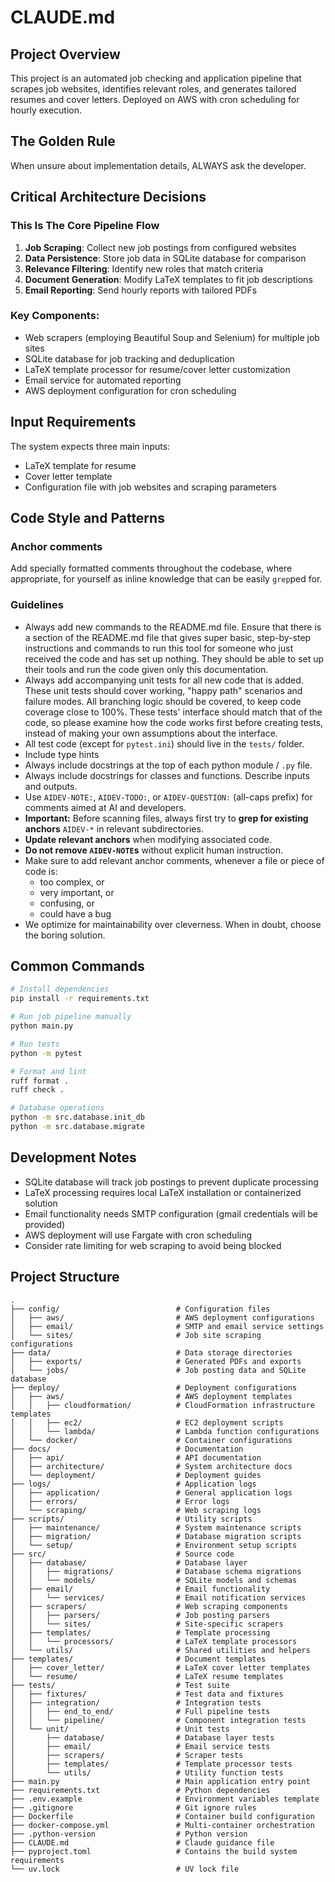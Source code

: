 # CLAUDE.md

## Project Overview

This project is an automated job checking and application pipeline that scrapes job websites, identifies relevant roles, and generates tailored resumes and cover letters. Deployed on AWS with cron scheduling for hourly execution.

## The Golden Rule

When unsure about implementation details, ALWAYS ask the developer.  

## Critical Architecture Decisions  

### This Is The Core Pipeline Flow

1. **Job Scraping**: Collect new job postings from configured websites
2. **Data Persistence**: Store job data in SQLite database for comparison
3. **Relevance Filtering**: Identify new roles that match criteria
4. **Document Generation**: Modify LaTeX templates to fit job descriptions
5. **Email Reporting**: Send hourly reports with tailored PDFs

### Key Components:
- Web scrapers (employing Beautiful Soup and Selenium) for multiple job sites
- SQLite database for job tracking and deduplication
- LaTeX template processor for resume/cover letter customization
- Email service for automated reporting
- AWS deployment configuration for cron scheduling


## Input Requirements

The system expects three main inputs:
- LaTeX template for resume
- Cover letter template
- Configuration file with job websites and scraping parameters

## Code Style and Patterns  

### Anchor comments  

Add specially formatted comments throughout the codebase, where appropriate, for yourself as inline knowledge that can be easily `grep`ped for.  

### Guidelines

- Always add new commands to the README.md file. Ensure that there is a section of the README.md file that gives super basic, step-by-step instructions and commands to run this tool for someone who just received the code and has set up nothing. They should be able to set up their tools and run the code given only this documentation.
- Always add accompanying unit tests for all new code that is added. These unit tests should cover working, "happy path" scenarios and failure modes. All branching logic should be covered, to keep code coverage close to 100%. These tests' interface should match that of the code, so please examine how the code works first before creating tests, instead of making your own assumptions about the interface. 
- All test code (except for `pytest.ini`) should live in the `tests/` folder. 
- Include type hints
- Always include docstrings at the top of each python module / `.py` file. 
- Always include docstrings for classes and functions. Describe inputs and outputs.
- Use `AIDEV-NOTE:`, `AIDEV-TODO:`, or `AIDEV-QUESTION:` (all-caps prefix) for comments aimed at AI and developers.  
- **Important:** Before scanning files, always first try to **grep for existing anchors** `AIDEV-*` in relevant subdirectories.  
- **Update relevant anchors** when modifying associated code.  
- **Do not remove `AIDEV-NOTE`s** without explicit human instruction.  
- Make sure to add relevant anchor comments, whenever a file or piece of code is:  
  * too complex, or  
  * very important, or  
  * confusing, or  
  * could have a bug  
- We optimize for maintainability over cleverness. When in doubt, choose the boring solution.  

## Common Commands

```bash
# Install dependencies
pip install -r requirements.txt

# Run job pipeline manually
python main.py

# Run tests
python -m pytest

# Format and lint
ruff format .
ruff check .

# Database operations
python -m src.database.init_db
python -m src.database.migrate
```

## Development Notes

- SQLite database will track job postings to prevent duplicate processing
- LaTeX processing requires local LaTeX installation or containerized solution
- Email functionality needs SMTP configuration (gmail credentials will be provided)
- AWS deployment will use Fargate with cron scheduling
- Consider rate limiting for web scraping to avoid being blocked

## Project Structure

```
.
├── config/                          # Configuration files
│   ├── aws/                         # AWS deployment configurations
│   ├── email/                       # SMTP and email service settings
│   └── sites/                       # Job site scraping configurations
├── data/                            # Data storage directories
│   ├── exports/                     # Generated PDFs and exports
│   └── jobs/                        # Job posting data and SQLite database
├── deploy/                          # Deployment configurations
│   ├── aws/                         # AWS deployment templates
│   │   ├── cloudformation/          # CloudFormation infrastructure templates
│   │   ├── ec2/                     # EC2 deployment scripts
│   │   └── lambda/                  # Lambda function configurations
│   └── docker/                      # Container configurations
├── docs/                            # Documentation
│   ├── api/                         # API documentation
│   ├── architecture/                # System architecture docs
│   └── deployment/                  # Deployment guides
├── logs/                            # Application logs
│   ├── application/                 # General application logs
│   ├── errors/                      # Error logs
│   └── scraping/                    # Web scraping logs
├── scripts/                         # Utility scripts
│   ├── maintenance/                 # System maintenance scripts
│   ├── migration/                   # Database migration scripts
│   └── setup/                       # Environment setup scripts
├── src/                             # Source code
│   ├── database/                    # Database layer
│   │   ├── migrations/              # Database schema migrations
│   │   └── models/                  # SQLite models and schemas
│   ├── email/                       # Email functionality
│   │   └── services/                # Email notification services
│   ├── scrapers/                    # Web scraping components
│   │   ├── parsers/                 # Job posting parsers
│   │   └── sites/                   # Site-specific scrapers
│   ├── templates/                   # Template processing
│   │   └── processors/              # LaTeX template processors
│   └── utils/                       # Shared utilities and helpers
├── templates/                       # Document templates
│   ├── cover_letter/                # LaTeX cover letter templates
│   └── resume/                      # LaTeX resume templates
├── tests/                           # Test suite
│   ├── fixtures/                    # Test data and fixtures
│   ├── integration/                 # Integration tests
│   │   ├── end_to_end/              # Full pipeline tests
│   │   └── pipeline/                # Component integration tests
│   └── unit/                        # Unit tests
│       ├── database/                # Database layer tests
│       ├── email/                   # Email service tests
│       ├── scrapers/                # Scraper tests
│       ├── templates/               # Template processor tests
│       └── utils/                   # Utility function tests
├── main.py                          # Main application entry point
├── requirements.txt                 # Python dependencies
├── .env.example                     # Environment variables template
├── .gitignore                       # Git ignore rules
├── Dockerfile                       # Container build configuration
├── docker-compose.yml               # Multi-container orchestration
├── .python-version                  # Python version
├── CLAUDE.md                        # Claude guidance file
├── pyproject.toml                   # Contains the build system requirements
└── uv.lock                          # UV lock file
```